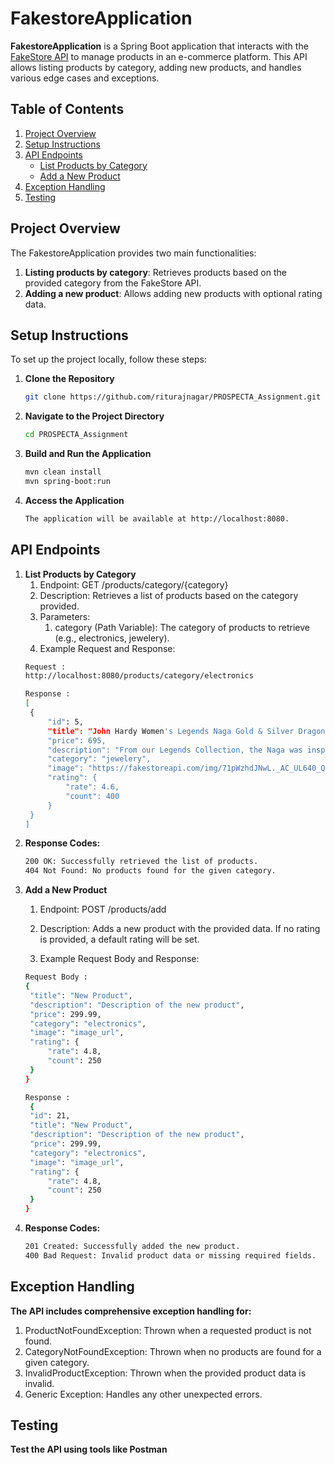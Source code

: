 # FakestoreApplication

**FakestoreApplication** is a Spring Boot application that interacts with the [FakeStore API](https://fakestoreapi.com/) to manage products in an e-commerce platform. This API allows listing products by category, adding new products, and handles various edge cases and exceptions.

## Table of Contents
1. [Project Overview](#project-overview)
2. [Setup Instructions](#setup-instructions)
3. [API Endpoints](#api-endpoints)
   - [List Products by Category](#list-products-by-category)
   - [Add a New Product](#add-a-new-product)
4. [Exception Handling](#exception-handling)
5. [Testing](#testing)

## Project Overview

The FakestoreApplication provides two main functionalities:
1. **Listing products by category**: Retrieves products based on the provided category from the FakeStore API.
2. **Adding a new product**: Allows adding new products with optional rating data.

## Setup Instructions

To set up the project locally, follow these steps:
1. **Clone the Repository**
   ```bash
   git clone https://github.com/riturajnagar/PROSPECTA_Assignment.git
2. **Navigate to the Project Directory**
   ```bash
   cd PROSPECTA_Assignment
3. **Build and Run the Application**
   ```bash
   mvn clean install
   mvn spring-boot:run
2. **Access the Application**
   ```bash
   The application will be available at http://localhost:8080.

## API Endpoints

1. **List Products by Category**
   1. Endpoint: GET /products/category/{category}
   2. Description: Retrieves a list of products based on the category provided.
   3. Parameters:
      1. category (Path Variable): The category of products to retrieve (e.g., electronics, jewelery).
   4. Example Request and Response:
   ```bash
   Request : 
   http://localhost:8080/products/category/electronics

   Response :
   [
    {
        "id": 5,
        "title": "John Hardy Women's Legends Naga Gold & Silver Dragon Station Chain Bracelet",
        "price": 695,
        "description": "From our Legends Collection, the Naga was inspired by the mythical water dragon...",
        "category": "jewelery",
        "image": "https://fakestoreapi.com/img/71pWzhdJNwL._AC_UL640_QL65_ML3_.jpg",
        "rating": {
            "rate": 4.6,
            "count": 400
        }
    }
   ]

3. **Response Codes:**
   ```bash
   200 OK: Successfully retrieved the list of products.
   404 Not Found: No products found for the given category.

2. **Add a New Product**
   1. Endpoint: POST /products/add
   2. Description: Adds a new product with the provided data. If no rating is provided, a default rating will be set.
   
   3. Example Request Body and Response:
   ```bash
   Request Body :
   {
    "title": "New Product",
    "description": "Description of the new product",
    "price": 299.99,
    "category": "electronics",
    "image": "image_url",
    "rating": {
        "rate": 4.8,
        "count": 250
    }
   }

   Response :
    {
    "id": 21,
    "title": "New Product",
    "description": "Description of the new product",
    "price": 299.99,
    "category": "electronics",
    "image": "image_url",
    "rating": {
        "rate": 4.8,
        "count": 250
    }
   }

3. **Response Codes:**
   ```bash
   201 Created: Successfully added the new product.
   400 Bad Request: Invalid product data or missing required fields.

## Exception Handling
**The API includes comprehensive exception handling for:**

1. ProductNotFoundException: Thrown when a requested product is not found.
2. CategoryNotFoundException: Thrown when no products are found for a given category.
3. InvalidProductException: Thrown when the provided product data is invalid.
4. Generic Exception: Handles any other unexpected errors.

## Testing
**Test the API using tools like Postman**
   

